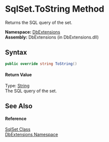 SqlSet.ToString Method
======================
Returns the SQL query of the set.

**Namespace:** [DbExtensions][1]  
**Assembly:** DbExtensions (in DbExtensions.dll)

Syntax
------

```csharp
public override string ToString()
```

#### Return Value
Type: [String][2]  
The SQL query of the set.

See Also
--------

#### Reference
[SqlSet Class][3]  
[DbExtensions Namespace][1]  

[1]: ../README.md
[2]: http://msdn.microsoft.com/en-us/library/s1wwdcbf
[3]: README.md